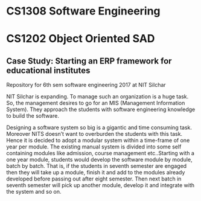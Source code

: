 # CS1308 Software Engineering
# CS1202 Object Oriented SAD
## Case Study: Starting an ERP framework for educational institutes

Repository for 6th sem software engineering 2017 at NIT Silchar

NIT Silchar is expanding. To manage such an organization is a huge task. So, the management desires to go for an MIS (Management Information System). They approach the students with software engineering knowledge to build the software.

Designing a software system so big is a gigantic and time consuming task. Moreover NITS doesn’t want to overburden the students with this task. Hence it is decided to adopt a modular system within a time-frame of one year per module. The existing manual system is divided into some self containing modules like admission, course management etc..Starting with a one year module, students would develop the software module by module, batch by batch. That is, if the students in seventh semester are engaged then they will take up a module, finish it and add to the modules already developed before passing out after eight semester. Then next batch in seventh semester will pick up another module, develop it and integrate with the system and so on.
